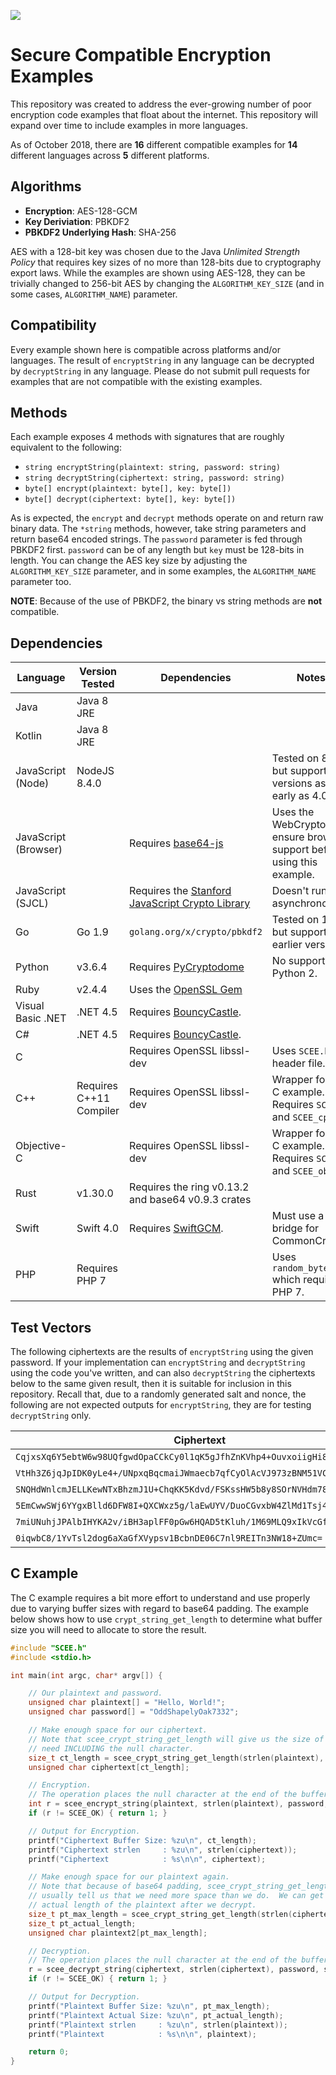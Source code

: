 ![](icon.png)

# Secure Compatible Encryption Examples
This repository was created to address the ever-growing number of poor
encryption code examples that float about the internet.  This repository will
expand over time to include examples in more languages.

As of October 2018, there are **16** different compatible examples for **14**
different languages across **5** different platforms.

## Algorithms
- **Encryption**: AES-128-GCM
- **Key Deriviation**: PBKDF2
- **PBKDF2 Underlying Hash**: SHA-256

AES with a 128-bit key was chosen due to the Java *Unlimited Strength Policy*
that requires key sizes of no more than 128-bits due to cryptography export laws.  While the
examples are shown using AES-128, they can be trivially changed to 256-bit AES
by changing the `ALGORITHM_KEY_SIZE` (and in some cases, `ALGORITHM_NAME`) parameter.

## Compatibility
Every example shown here is compatible across platforms and/or languages.  The result of `encryptString` in any language can be decrypted by `decryptString` in any language.  Please do not submit pull requests for examples that are not compatible with the existing examples.

## Methods
Each example exposes 4 methods with signatures that are roughly equivalent to
the following:
- `string encryptString(plaintext: string, password: string)`
- `string decryptString(ciphertext: string, password: string)`
- `byte[] encrypt(plaintext: byte[], key: byte[])`
- `byte[] decrypt(ciphertext: byte[], key: byte[])`

As is expected, the `encrypt` and `decrypt` methods operate on and return raw
binary data.  The `*string` methods, however, take string parameters and return base64 encoded strings.  The `password` parameter is fed through PBKDF2 first.  `password` can be of any length but `key` must be 128-bits in length.  You can change the AES key size by adjusting the `ALGORITHM_KEY_SIZE` parameter, and in some examples, the `ALGORITHM_NAME` parameter too.

**NOTE**: Because of the use of PBKDF2, the binary vs string methods are **not**
compatible.

## Dependencies
|Language|Version Tested|Dependencies|Notes|
|--------|---------------|------------|-----|
|Java|Java 8 JRE|||
|Kotlin|Java 8 JRE|||
|JavaScript (Node)|NodeJS 8.4.0||Tested on 8.4.0, but supported in versions as early as 4.0.0|
|JavaScript (Browser)||Requires [base64-js](https://github.com/beatgammit/base64-js)|Uses the WebCrypto API, ensure browser support before using this example.|
|JavaScript (SJCL)||Requires the [Stanford JavaScript Crypto Library](https://github.com/bitwiseshiftleft/sjcl)|Doesn't run asynchronously.|
|Go|Go 1.9|`golang.org/x/crypto/pbkdf2`|Tested on 1.9 but supported in earlier versions.|
|Python|v3.6.4|Requires [PyCryptodome](https://github.com/Legrandin/pycryptodome)|No support for Python 2.|
|Ruby|v2.4.4|Uses the [OpenSSL Gem](https://rubygems.org/gems/openssl/versions/2.0.0.beta.1)||
|Visual Basic .NET|.NET 4.5|Requires [BouncyCastle](https://www.nuget.org/packages/BouncyCastle/).||
|C#|.NET 4.5|Requires [BouncyCastle](https://www.nuget.org/packages/BouncyCastle/).||
|C||Requires OpenSSL libssl-dev|Uses `SCEE.h` header file.|
|C++|Requires C++11 Compiler|Requires OpenSSL libssl-dev|Wrapper for the C example.  Requires `SCEE.h` and `SCEE_cpp.h`|
|Objective-C||Requires OpenSSL libssl-dev|Wrapper for the C example.  Requires `SCEE.h` and `SCEE_objc.h`|
|Rust|v1.30.0|Requires the ring v0.13.2 and base64 v0.9.3 crates||
|Swift|Swift 4.0|Requires [SwiftGCM](https://github.com/luke-park/SwiftGCM).|Must use a bridge for CommonCrypto.|
|PHP|Requires PHP 7||Uses `random_bytes` which requires PHP 7.|

## Test Vectors
The following ciphertexts are the results of `encryptString` using the given password.  If your implementation can `encryptString` and `decryptString` using the code you've written, and can also `decryptString` the ciphertexts below to the same given result, then it is suitable for inclusion in this repository.  Recall that, due to a randomly generated salt and nonce, the following are not expected outputs for `encryptString`, they are for testing `decryptString` only.

| Ciphertext | Password | Plaintext |
|-----------|----------|--------|
|`CqjxsXq6Y5ebtW6w98UQfgwdOpaCCkCy0l1qK5gJfhZnKVhp4+OuvxoiigHi8mO1R8CAyl5t`|DTY62mV2Cv|XCbJbjd72q|
|`VtHh3Z6jqJpIDK0yLe4+/UNpxqBqcmaiJWmaecb7qfCyOlAcVJ973zBNM51VCup5UTuVlu3H`|Pl4WODjq4k|SOJHSCm4qR|
|`SNQHdWnlcmJELLKewNTxBhzmJ1U+ChqKK5Kdvd/FSKssHW5b8y8SOrNVHdm78JUAYpGKlEUD`|BZO8PUEysY|NYzd53moLT|
|`5EmCwwSWj6YYgxBlld6DFW8I+QXCWxz5g/laEwUYV/DuoCGvxbW4ZlMd1Tsj4N07WbBOhIJU`|OziaxPFGYh|vW1Qjb30mt|
|`7miUNuhjJPAlbIHYKA2v/iBH3aplFF0pGw6HQAD5tKluh/1M69MLQ9xIkVcGfTr0CycsTFLU`|gkLDY5mmzT|9z19eFctoZ|
|`0iqwbC8/1YvTsl2dog6aXaGfXVypsv1BcbnDE06C7nl9REITn3NW18+ZUmc=`|*Empty String*|*Empty String*|

## C Example
The C example requires a bit more effort to understand and use properly due to varying buffer sizes with regard to base64 padding.  The example below shows how to use `crypt_string_get_length` to determine what buffer size you will need to allocate to store the result.
```c
#include "SCEE.h"
#include <stdio.h>

int main(int argc, char* argv[]) {

    // Our plaintext and password.
    unsigned char plaintext[] = "Hello, World!";
    unsigned char password[] = "OddShapelyOak7332";

    // Make enough space for our ciphertext.
    // Note that scee_crypt_string_get_length will give us the size of the buffer we
    // need INCLUDING the null character.
    size_t ct_length = scee_crypt_string_get_length(strlen(plaintext), SCEE_CRYPT_ENCRYPT);
    unsigned char ciphertext[ct_length];

    // Encryption.
    // The operation places the null character at the end of the buffer for us.
    int r = scee_encrypt_string(plaintext, strlen(plaintext), password, strlen(password), ciphertext);
    if (r != SCEE_OK) { return 1; }

    // Output for Encryption.
    printf("Ciphertext Buffer Size: %zu\n", ct_length);
    printf("Ciphertext strlen     : %zu\n", strlen(ciphertext));
    printf("Ciphertext            : %s\n\n", ciphertext);

    // Make enough space for our plaintext again.
    // Note that because of base64 padding, scee_crypt_string_get_length will
    // usually tell us that we need more space than we do.  We can get the
    // actual length of the plaintext after we decrypt.
    size_t pt_max_length = scee_crypt_string_get_length(strlen(ciphertext), SCEE_CRYPT_DECRYPT);
    size_t pt_actual_length;
    unsigned char plaintext2[pt_max_length];

    // Decryption.
    // The operation places the null character at the end of the buffer for us.
    r = scee_decrypt_string(ciphertext, strlen(ciphertext), password, strlen(password), plaintext2, &pt_actual_length);
    if (r != SCEE_OK) { return 1; }

    // Output for Decryption.
    printf("Plaintext Buffer Size: %zu\n", pt_max_length);
    printf("Plaintext Actual Size: %zu\n", pt_actual_length);
    printf("Plaintext strlen     : %zu\n", strlen(plaintext));
    printf("Plaintext            : %s\n\n", plaintext);

    return 0;
}
```
